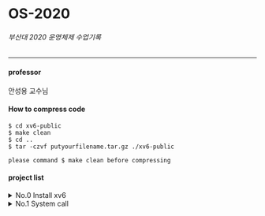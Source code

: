 # OS-2020
###### 부산대 2020 운영체제 수업기록
----
#### professor
안성용 교수님

#### How to compress code
    
    $ cd xv6-public
    $ make clean
    $ cd ..
    $ tar -czvf putyourfilename.tar.gz ./xv6-public
    
    please command $ make clean before compressing



#### project list   
<details>
    <summary>No.0 Install xv6</summary>  
 : print student ID and name in the xv6 boot message
</details>
<details>
    <summary>No.1 System call</summary>  
 : 1. make system call that returns the value of a counter which is incremented every time any process calls the read() system       call.    
    
  2. make user program for testing
   
</details>
